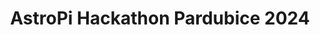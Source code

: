 ---
title: "AstroPi Hackathon Pardubice 2024"
layout: year
headerPhoto: /imgs/past/brno22/header.jpg
contentPhoto: /imgs/gallery/brno23/9.webp
registration: https://forms.gle/AaGD19ihVEkvNTiY7
competitors: 2 – 6 členné týmy od 12 do 19 let
dateTime: 6. – 7. 12. 2024, od 16:00 do 16:00
location: SPŠE a VOŠ Pardubice, Karla IV. 13
housing: Ubytování a stravování zajištěno, s sebou karimatky a spacáky, možnost malého nákupu na místě
organizers: [spsevos.png, esero-full.png]
mainPartners: []
partners: [planetum-full.png]
---